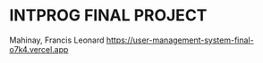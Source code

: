 # INTPROG FINAL PROJECT 

Mahinay, Francis Leonard https://user-management-system-final-o7k4.vercel.app


